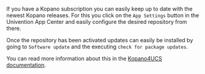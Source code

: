 If you have a Kopano subscription you can easily keep up to date with the newest Kopano releases. For this you click on the `App Settings` button in the Univention App Center and easily configure the desired repository from there.

Once the repository has been activated updates can easily be installed by going to `Software update` and the executing `check for package updates`.

You can read more information about this in the [Kopano4UCS documentation](https://wiki.z-hub.io/display/K4U/Updating+Kopano+packages+directly+from+the+Kopano+download+server).

